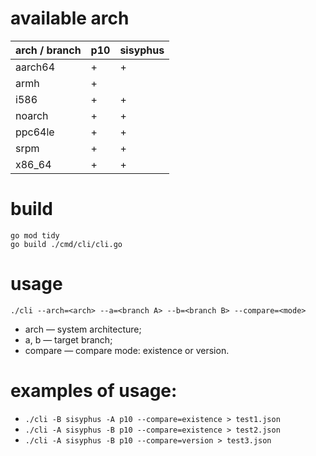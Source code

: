# available arch

|**arch / branch**| p10 | sisyphus |
|-----------------|-----|----------|
| aarch64         | +   | +        |
| armh            | +   |          |
| i586            | +   | +        |
| noarch          | +   | +        |
| ppc64le         | +   | +        |
| srpm            | +   | +        |
| x86_64          | +   | +        |

# build
```
go mod tidy
go build ./cmd/cli/cli.go
```

# usage
```./cli --arch=<arch> --a=<branch A> --b=<branch B> --compare=<mode>```
- arch — system architecture;
- a, b — target branch;
- compare — compare mode: existence or version.

# examples of usage:
- `./cli -B sisyphus -A p10 --compare=existence > test1.json`
- `./cli -A sisyphus -B p10 --compare=existence > test2.json`
- `./cli -A sisyphus -B p10 --compare=version > test3.json`
